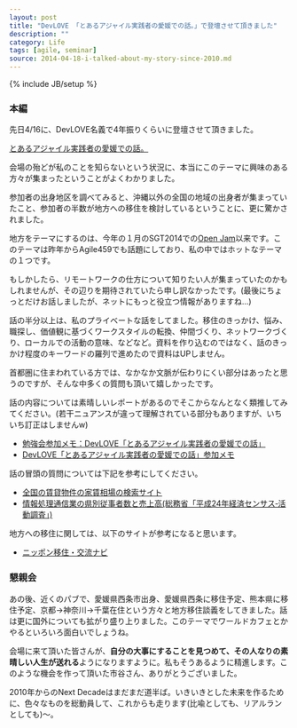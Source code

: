 ```yaml
---
layout: post
title: "DevLOVE 「とあるアジャイル実践者の愛媛での話。」で登壇させて頂きました"
description: ""
category: Life
tags: [agile, seminar]
source: 2014-04-18-i-talked-about-my-story-since-2010.md
---
```

{% include JB/setup %}


### 本編

先日4/16に、DevLOVE名義で4年振りくらいに登壇させて頂きました。

[とあるアジャイル実践者の愛媛での話。](http://devlove.doorkeeper.jp/events/10202)

会場の殆どが私のことを知らないという状況に、本当にこのテーマに興味のある方々が集まったということがよくわかりました。

参加者の出身地区を調べてみると、沖縄以外の全国の地域の出身者が集まっていたこと、参加者の半数が地方への移住を検討しているということに、更に驚かされました。

地方をテーマにするのは、今年の１月のSGT2014での[Open Jam](http://www.slideshare.net/kkd/ss-30030229)以来です。このテーマは昨年からAgile459でも話題にしており、私の中ではホットなテーマの１つです。

もしかしたら、リモートワークの仕方について知りたい人が集まっていたのかもしれませんが、その辺りを期待されていたら申し訳なかったです。(最後にちょっとだけお話しましたが、ネットにもっと役立つ情報がありますね...)

話の半分以上は、私のプライベートな話をしてました。移住のきっかけ、悩み、職探し、価値観に基づくワークスタイルの転換、仲間づくり、ネットワークづくり、ローカルでの活動の意味、などなど。資料を作り込むのではなく、話のきっかけ程度のキーワードの羅列で進めたので資料はUPしません。

首都圏に住まわれている方では、なかなか文脈が伝わりにくい部分はあったと思うのですが、そんな中多くの質問も頂いて嬉しかったです。

話の内容については素晴しいレポートがあるのでそこからなんとなく類推してみてください。(若干ニュアンスが違って理解されている部分もありますが、いちいち訂正はしませんw)

* [勉強会参加メモ：DevLOVE「とあるアジャイル実践者の愛媛での話」](http://araratakeshi.blogspot.jp/2014/04/devlove.html?)
* [DevLOVE「とあるアジャイル実践者の愛媛での話」参加メモ](http://suzukima.hatenablog.com/entry/2014/04/17/001959)

話の冒頭の質問については下記を参考にしてください。

* [全国の賃貸物件の家賃相場の検索サイト](http://www.homes.co.jp/chintai/price/)
* [情報処理通信業の県別従事者数と売上高(総務省「平成24年経済センサス‐活動調査」)](www.stat.go.jp/data/e-census/2012/pdf/gaiyo.pdf)

地方への移住に関しては、以下のサイトが参考になると思います。

* [ニッポン移住・交流ナビ](http://www.iju-join.jp/)

### 懇親会

あの後、近くのパブで、愛媛県西条市出身、愛媛県西条に移住予定、熊本県に移住予定、京都→神奈川→千葉在住という方々と地方移住談義をしてきました。話は更に国外についても拡がり盛り上りました。このテーマでワールドカフェとかやるといろいろ面白いでしょうね。

会場に来て頂いた皆さんが、**自分の大事にすることを見つめて、その人なりの素晴しい人生が送れる**ようになりますように。私もそうあるように精進します。このような機会を作って頂いた市谷さん、ありがとうございました。

2010年からのNext Decadeはまだまだ道半ば。いきいきとした未来を作るために、色々なものを総動員して、これからも走ります(比喩としても、リアルランとしても)〜。

